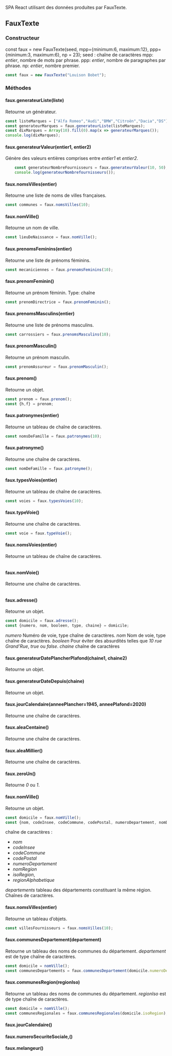 SPA React utilisant des données produites par FauxTexte.

## FauxTexte

### Constructeur
const faux = new FauxTexte(seed, mpp={minimum:6, maximum:12}, ppp={minimum:3, maximum:6}, np = 23);
seed : chaîne de caractères
mpp: *entier*, nombre de mots par phrase.
ppp: *entier*, nombre de paragraphes par phrase.
np: *entier*, nombre premier.

```javascript
const faux = new FauxTexte("Louison Bobet");
```
### Méthodes

#### faux.generateurListe(liste)
Retourne un générateur.
```javascript
const listeMarques = ["Alfa Romeo","Audi","BMW","Citroën","Dacia","DS"];
const generateurMarques = faux.generateurListe(listeMarques);
const dixMarques = Array(10).fill(0).map(x => generateurMarques());
console.log(dixMarques);

```
#### faux.generateurValeur(entier1, entier2)
Génère des valeurs entières comprises entre *entier1* et *entier2*.
```javascript
    const generateurNombreFournisseurs = faux.generateurValeur(10, 50);
    console.log(generateurNombrefournisseurs());   
```
    
#### faux.nomsVilles(entier)
Retourne une liste de noms de villes françaises.
```javascript
const communes = faux.nomsVilles(10);

```

#### faux.nomVille()
Retourne un nom de ville.
```javascript
const lieuDeNaissance = faux.nomVille();
```

#### faux.prenomsFeminins(entier)
Retourne une liste de prénoms féminins.
```javascript
const mecaniciennes = faux.prenomsFeminins(10);
```

#### faux.prenomFeminin()
Retourne un prénom féminin.
Type: chaîne
```javascript
const prenomDirectrice = faux.prenomFeminin();
```

#### faux.prenomsMasculins(entier)
Retourne une liste de prénoms masculins.
```javascript
const carrossiers = faux.prenomsMasculins(10);
```

#### faux.prenomMasculin()
Retourne un prénom masculin.
```javascript
const prenomAssureur = faux.prenomMasculin();
```

#### faux.prenom()
Retourne un objet.
```javascript
const prenom = faux.prenom();
const {h,f} = prenom;
```

#### faux.patronymes(entier)
Retourne un tableau de chaîne de caractères.
```javascript
const nomsDeFamille = faux.patronymes(10);

```

#### faux.patronyme()
Retourne une chaîne de caractères.
```javascript
const nomDeFamille = faux.patronyme();

```
#### faux.typesVoies(entier)
Retourne un tableau de chaîne de caractères.
```javascript
const voies = faux.typesVoies(10);

```

#### faux.typeVoie()
Retourne une chaîne de caractères.
```javascript
const voie = faux.typeVoie();
```

#### faux.nomsVoies(entier)
Retourne un tableau de chaîne de caractères.
```javascript
```
#### faux.nomVoie()
Retourne une chaîne de caractères.
```javascript
```

#### faux.adresse()
Retourne un objet.
```javascript
const domicile = faux.adresse();
const {numero, nom, booleen, type, chaine} = domicile;
```
*numero* Numéro de voie, type chaîne de caractères.
*nom* Nom de voie, type chaîne de caractères.
*booleen* Pour éviter des absurdités telles que *10 rue Grand’Rue*, *true* ou *false*.
*chaine* chaîne de caractères

#### faux.generateurDatePlancherPlafond(chaine1, chaine2)
Retourne un objet.

#### faux.generateurDateDepuis(chaine)
Retourne un objet.

#### faux.jourCalendaire(anneePlancher=1945, anneePlafond=2020)
Retourne une chaîne de caractères.

#### faux.aleaCentaine()
Retourne une chaîne de caractères.

#### faux.aleaMillier()
Retourne une chaîne de caractères.

#### faux.zeroUn()
Retourne *0* ou *1*.

#### faux.nomVille()
Retourne un objet.
```javascript
const domicile = faux.nomVille();
const {nom, codeInsee, codeCommune, codePostal, numeroDepartement, nomDepartement, nomRegion, isoRegion, regionAlphabetique, departements} = domicile;
```

chaîne de caractères :
* *nom*
* *codeInsee*
* *codeCommune*
* *codePostal* 
* *numeroDepartement*
* *nomRegion*
* *isoRegion*,
* *regionAlphabetique*

*departements* tableau des départements constituant la même région. Chaînes de caractères.

#### faux.nomsVilles(entier)
Retourne un tableau d’objets.
```javascript
const villesFournisseurs = faux.nomsVilles(10);
```

#### faux.communesDepartement(departement)
Retourne un tableau des noms de communes du département.
*departement* est de type chaîne de caractères.
```javascript
const domicile = nomVille();
const communesDepartements = faux.communesDepartement(domicile.numeroDepartement);
```

#### faux.communesRegion(regionIso)
Retourne un tableau des noms de communes du département.
*regionIso* est de type chaîne de caractères.
```javascript
const domicile = nomVille();
const communesRegionales = faux.communesRegionales(domicile.isoRegion);
```

#### faux.jourCalendaire()
#### faux.numeroSecuriteSociale,()
#### faux.melangeur()

